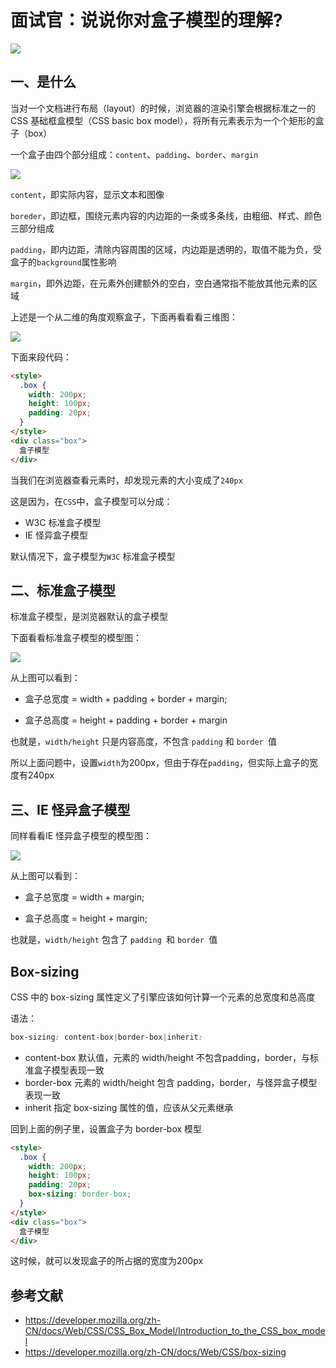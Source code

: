 # 面试官：说说你对盒子模型的理解?

![](https://www.oss.tuwei.site/blogsImgs/fe/8d0e9ca0-8f9b-11eb-ab90-d9ae814b240d.png)


## 一、是什么
当对一个文档进行布局（layout）的时候，浏览器的渲染引擎会根据标准之一的 CSS 基础框盒模型（CSS basic box model），将所有元素表示为一个个矩形的盒子（box）

一个盒子由四个部分组成：`content`、`padding`、`border`、`margin`

![](https://www.oss.tuwei.site/blogsImgs/fe/976789a0-8f9b-11eb-85f6-6fac77c0c9b3.png)

`content`，即实际内容，显示文本和图像

`boreder`，即边框，围绕元素内容的内边距的一条或多条线，由粗细、样式、颜色三部分组成

`padding`，即内边距，清除内容周围的区域，内边距是透明的，取值不能为负，受盒子的`background`属性影响

`margin`，即外边距，在元素外创建额外的空白，空白通常指不能放其他元素的区域

上述是一个从二维的角度观察盒子，下面再看看看三维图：

 ![](https://www.oss.tuwei.site/blogsImgs/fe/b2548b00-8f9b-11eb-ab90-d9ae814b240d.png)



下面来段代码：

```html
<style>
  .box {
    width: 200px;
    height: 100px;
    padding: 20px;
  }
</style>
<div class="box">
  盒子模型
</div>
```

当我们在浏览器查看元素时，却发现元素的大小变成了`240px`

这是因为，在`CSS`中，盒子模型可以分成：

- W3C 标准盒子模型
- IE 怪异盒子模型

默认情况下，盒子模型为`W3C` 标准盒子模型


## 二、标准盒子模型

标准盒子模型，是浏览器默认的盒子模型

下面看看标准盒子模型的模型图：

 ![](https://www.oss.tuwei.site/blogsImgs/fe/c0e1d2e0-8f9b-11eb-85f6-6fac77c0c9b3.png)

从上图可以看到：

- 盒子总宽度 = width + padding + border + margin;

- 盒子总高度 = height + padding + border + margin

也就是，`width/height` 只是内容高度，不包含 `padding` 和 `border `值

所以上面问题中，设置`width`为200px，但由于存在`padding`，但实际上盒子的宽度有240px

## 三、IE 怪异盒子模型

同样看看IE 怪异盒子模型的模型图：

 ![](https://www.oss.tuwei.site/blogsImgs/fe/cfbb3ef0-8f9b-11eb-ab90-d9ae814b240d.png)

从上图可以看到：

- 盒子总宽度 = width + margin;

- 盒子总高度 = height + margin;

也就是，`width/height` 包含了 `padding `和 `border `值

## Box-sizing

CSS 中的 box-sizing 属性定义了引擎应该如何计算一个元素的总宽度和总高度

语法：
```css
box-sizing: content-box|border-box|inherit:
```

- content-box 默认值，元素的 width/height 不包含padding，border，与标准盒子模型表现一致
- border-box 元素的 width/height 包含 padding，border，与怪异盒子模型表现一致
- inherit 指定 box-sizing 属性的值，应该从父元素继承

回到上面的例子里，设置盒子为 border-box 模型

```html
<style>
  .box {
    width: 200px;
    height: 100px;
    padding: 20px;
    box-sizing: border-box;
  }
</style>
<div class="box">
  盒子模型
</div>
```
这时候，就可以发现盒子的所占据的宽度为200px

## 参考文献
- https://developer.mozilla.org/zh-CN/docs/Web/CSS/CSS_Box_Model/Introduction_to_the_CSS_box_model
- https://developer.mozilla.org/zh-CN/docs/Web/CSS/box-sizing
